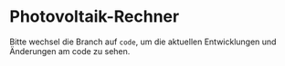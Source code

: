 # Photovoltaik-Rechner
Bitte wechsel die Branch auf `code`, um die aktuellen Entwicklungen und Änderungen am code zu sehen. 
